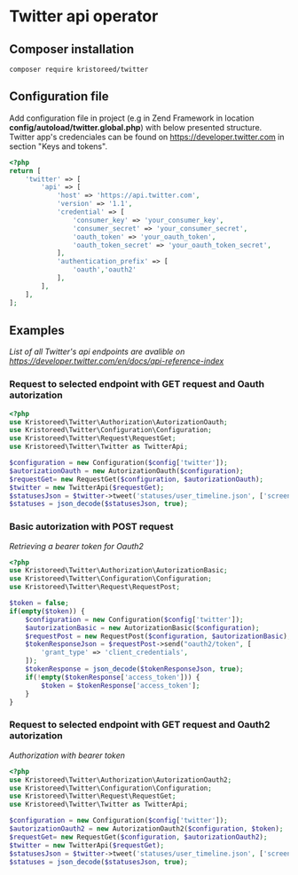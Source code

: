 # Twitter api operator

## Composer installation
```
composer require kristoreed/twitter
```
## Configuration file
Add configuration file in project (e.g in Zend Framework in location **config/autoload/twitter.global.php**) with below presented structure.
Twitter app's credenciales can be found on https://developer.twitter.com in section "Keys and tokens".

```php
<?php
return [
    'twitter' => [
        'api' => [
            'host' => 'https://api.twitter.com',
            'version' => '1.1',
            'credential' => [
                'consumer_key' => 'your_consumer_key',
                'consumer_secret' => 'your_consumer_secret',
                'oauth_token' => 'your_oauth_token',
                'oauth_token_secret' => 'your_oauth_token_secret',
            ],
            'authentication_prefix' => [
                'oauth','oauth2'
            ],
        ],
    ],
];
```

## Examples 
_List of all Twitter's api endpoints are avalible on https://developer.twitter.com/en/docs/api-reference-index_

### Request to selected endpoint with GET request and Oauth autorization

```php
<?php
use Kristoreed\Twitter\Authorization\AutorizationOauth;
use Kristoreed\Twitter\Configuration\Configuration;
use Kristoreed\Twitter\Request\RequestGet;
use Kristoreed\Twitter\Twitter as TwitterApi;

$configuration = new Configuration($config['twitter']);
$autorizationOauth = new AutorizationOauth($configuration);
$requestGet= new RequestGet($configuration, $autorizationOauth);
$twitter = new TwitterApi($requestGet);
$statusesJson = $twitter->tweet('statuses/user_timeline.json', ['screen_name' => 'twitterapi']);
$statuses = json_decode($statusesJson, true);

```

### Basic autorization with POST request 
_Retrieving a bearer token for Oauth2_

```php
<?php
use Kristoreed\Twitter\Authorization\AutorizationBasic;
use Kristoreed\Twitter\Configuration\Configuration;
use Kristoreed\Twitter\Request\RequestPost;

$token = false;
if(empty($token)) {
    $configuration = new Configuration($config['twitter']);
    $autorizationBasic = new AutorizationBasic($configuration);
    $requestPost = new RequestPost($configuration, $autorizationBasic);
    $tokenResponseJson = $requestPost->send("oauth2/token", [
        'grant_type' => 'client_credentials',
    ]);
    $tokenResponse = json_decode($tokenResponseJson, true);
    if(!empty($tokenResponse['access_token'])) {
        $token = $tokenResponse['access_token'];
    }
}

```

### Request to selected endpoint with GET request and Oauth2 autorization 
_Authorization with bearer token_

```php
<?php
use Kristoreed\Twitter\Authorization\AutorizationOauth2;
use Kristoreed\Twitter\Configuration\Configuration;
use Kristoreed\Twitter\Request\RequestGet;
use Kristoreed\Twitter\Twitter as TwitterApi;

$configuration = new Configuration($config['twitter']);
$autorizationOauth2 = new AutorizationOauth2($configuration, $token);
$requestGet= new RequestGet($configuration, $autorizationOauth2);
$twitter = new TwitterApi($requestGet);
$statusesJson = $twitter->tweet('statuses/user_timeline.json', ['screen_name' => 'twitterapi']);
$statuses = json_decode($statusesJson, true);

```